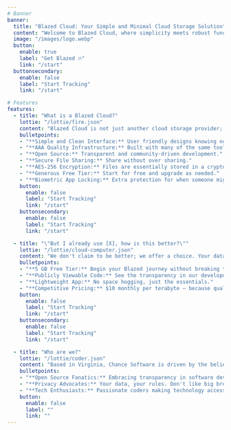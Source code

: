 ```yaml
---
# Banner
banner:
  title: "Blazed Cloud: Your Simple and Minimal Cloud Storage Solution"
  content: "Welcome to Blazed Cloud, where simplicity meets robust functionality. Our mission is to provide you with hassle-free file backup, storage, and sharing."
  image: "/images/logo.webp"
  button:
    enable: true
    label: "Get Blazed 🔥"
    link: "/start"
  buttonsecondary:
    enable: false
    label: "Start Tracking"
    link: "/start"

# Features
features:
  - title: "What is a Blazed Cloud?"
    lottie: "/lottie/fire.json"
    content: "Blazed Cloud is not just another cloud storage provider; it's a blazing experience for all your file storage needs. What sets us apart?"
    bulletpoints:
    - "**Simple and Clean Interface:** User friendly designs knowing not everyone is a tech wiz"
    - "**AAA Quality Infrastructure:** Built with many of the same tools used by FAANG."
    - "**Open Source:** Transparent and community-driven development."
    - "**Secure File Sharing:** Share without over sharing."
    - "**AES-256 Encryption:** Files are essentially stored in a cryptographic Fort Knox"
    - "**Generous Free Tier:** Start for free and upgrade as needed."
    - "**Biometric App Locking:** Extra protection for when someone might be snooping on your phone."
    button:
      enable: false
      label: "Start Tracking"
      link: "/start"
    buttonsecondary:
      enable: false
      label: "Start Tracking"
      link: "/start"

  - title: "\"But I already use [X], how is this better?\""
    lottie: "/lottie/cloud-computer.json"
    content: "We don't claim to be better; we offer a choice. Your data should be in your hands, not controlled by one giant. Here's why Blazed Cloud stands out:"
    bulletpoints:
    - "**5 GB Free Tier:** Begin your Blazed journey without breaking the bank."
    - "**Publicly Viewable Code:** See the transparency in our development."
    - "**Lightweight App:** No space hogging, just the essentials."
    - "**Competitive Pricing:** $10 monthly per terabyte – because quality doesn't have to be expensive."
    button:
      enable: false
      label: "Start Tracking"
      link: "/start"
    buttonsecondary:
      enable: false
      label: "Start Tracking"
      link: "/start"

  - title: "Who are we?"
    lottie: "/lottie/coder.json"
    content: "Based in Virginia, Chance Software is driven by the belief that software should be open and stupid simple. We are:"
    bulletpoints:
    - "**Open Source Fanatics:** Embracing transparency in software development. With 7+ Years of experience coding for the OSS community"
    - "**Privacy Advocates:** Your data, your rules. Don't like big brother? Neither do we."
    - "**Tech Enthusiasts:** Passionate coders making technology accessible."
    button:
      enable: false
      label: ""
      link: ""
---
```

